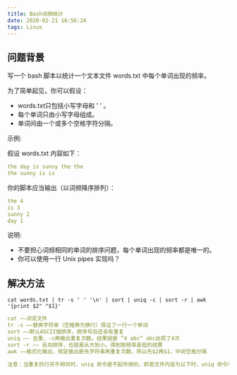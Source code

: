 ```yaml
---
title: Bash词频统计
date: 2020-02-21 16:56:24
tags: Linux
---
```

<meta name="referrer" content="no-referrer" />

## 问题背景
写一个 bash 脚本以统计一个文本文件 words.txt 中每个单词出现的频率。

为了简单起见，你可以假设：

- words.txt只包括小写字母和 ' ' 。
- 每个单词只由小写字母组成。
- 单词间由一个或多个空格字符分隔。

示例:

假设 words.txt 内容如下：
```yaml
the day is sunny the the
the sunny is is
```
你的脚本应当输出（以词频降序排列）：
```yaml
the 4
is 3
sunny 2
day 1
```

说明:

- 不要担心词频相同的单词的排序问题，每个单词出现的频率都是唯一的。
- 你可以使用一行 Unix pipes 实现吗？

## 解决方法

```shell script
cat words.txt | tr -s ' ' '\n' | sort | uniq -c | sort -r | awk '{print $2" "$1}'
```

```yaml
cat ——浏览文件
tr -s ——替换字符串（空格换为换行）保证了一行一个单词
sort ——默认ASCII值排序，排序号后还会有重复
uniq —— 去重，-c再输出重复次数。结果就是 ”4 abc“ abc出现了4次
sort -r —— 反向排序，也就是从大到小。得到按频率高低的结果
awk ——格式化输出，规定输出是先字符串再重复次数，所以先$2再$1，中间空格分隔
```
```yaml
注意：当重复的行并不相邻时，uniq 命令是不起作用的，即若文件内容为以下时，uniq 命令不起作用，所以此处在执行uniq命令之前，首先先进行了一次sort，保证相同的词相邻
```